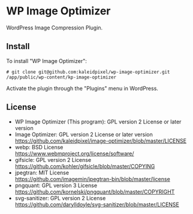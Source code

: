# WP Image Optimizer
WordPress Image Compression Plugin.

## Install
To install "WP Image Optimizer":

```$bash
# git clone git@github.com:kaleidpixel/wp-image-optimizer.git /app/public/wp-content/kp-image-optimizer
```

Activate the plugin through the "Plugins" menu in WordPress.

## License
* WP Image Optimizer (This program): GPL version 2 License or later version
* Image Optimizer: GPL version 2 License or later version  
  https://github.com/kaleidpixel/image-optimizer/blob/master/LICENSE
* webp: BSD License  
  https://www.webmproject.org/license/software/
* gifsicle: GPL version 2 License  
  https://github.com/kohler/gifsicle/blob/master/COPYING
* jpegtran: MIT License  
  https://github.com/imagemin/jpegtran-bin/blob/master/license
* pngquant: GPL version 3 License  
  https://github.com/kornelski/pngquant/blob/master/COPYRIGHT
* svg-sanitizer: GPL version 2 License  
  https://github.com/darylldoyle/svg-sanitizer/blob/master/LICENSE
